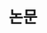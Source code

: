 ---
title: "논문"
banner:
  image: 'galaxy.jpg'
  caption: '이미지 출처: [**Geo**](https://github.com/gcushen/)'
---